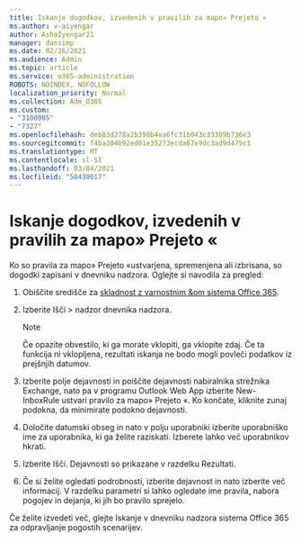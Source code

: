 ```yaml
---
title: Iskanje dogodkov, izvedenih v pravilih za mapo» Prejeto «
ms.author: v-aiyengar
author: AshaIyengar21
manager: dansimp
ms.date: 02/26/2021
ms.audience: Admin
ms.topic: article
ms.service: o365-administration
ROBOTS: NOINDEX, NOFOLLOW
localization_priority: Normal
ms.collection: Adm_O365
ms.custom:
- "3100005"
- "7327"
ms.openlocfilehash: deb83d278a2b398b4ea6fc31b043c33309b736e3
ms.sourcegitcommit: f4ba304b92ed01e35273ecda67e9dc3ad9d475c1
ms.translationtype: MT
ms.contentlocale: sl-SI
ms.lasthandoff: 03/04/2021
ms.locfileid: "50430017"
---
```

# <a name="find-events-performed-on-inbox-rules"></a>Iskanje dogodkov, izvedenih v pravilih za mapo» Prejeto «

Ko so pravila za mapo» Prejeto «ustvarjena, spremenjena ali izbrisana, so dogodki zapisani v dnevniku nadzora. Oglejte si navodila za pregled:

1. Obiščite središče za [skladnost z varnostnim &om sistema Office 365](https://go.microsoft.com/fwlink/p/?linkid=2077143).
1. Izberite Išči > nadzor dnevnika nadzora.

    > [!NOTE]
    > Če opazite obvestilo, ki ga morate vklopiti, ga vklopite zdaj. Če ta funkcija ni vklopljena, rezultati iskanja ne bodo mogli povleči podatkov iz prejšnjih datumov.
1. Izberite polje dejavnosti in poiščite dejavnosti nabiralnika strežnika Exchange, nato pa v programu Outlook Web App izberite New-InboxRule ustvari pravilo za mapo» Prejeto «. Ko končate, kliknite zunaj podokna, da minimirate podokno dejavnosti.
1. Določite datumski obseg in nato v polju uporabniki izberite uporabniško ime za uporabnika, ki ga želite raziskati. Izberete lahko več uporabnikov hkrati.
1. Izberite Išči. Dejavnosti so prikazane v razdelku Rezultati.
1. Če si želite ogledati podrobnosti, izberite dejavnost in nato izberite več informacij. V razdelku parametri si lahko ogledate ime pravila, nabora pogojev in dejanja, ki jih bo pravilo sprejelo.

Če želite izvedeti več, glejte Iskanje v dnevniku nadzora sistema Office 365 za odpravljanje pogostih scenarijev.